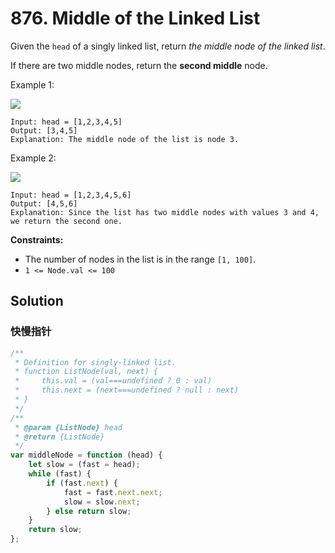 # 876. Middle of the Linked List

Given the `head` of a singly linked list, return _the middle node of the linked list_.

If there are two middle nodes, return the **second middle** node.

Example 1:

![](https://assets.leetcode.com/uploads/2021/07/23/lc-midlist1.jpg)

```
Input: head = [1,2,3,4,5]
Output: [3,4,5]
Explanation: The middle node of the list is node 3.
```

Example 2:

![](https://assets.leetcode.com/uploads/2021/07/23/lc-midlist2.jpg)

```
Input: head = [1,2,3,4,5,6]
Output: [4,5,6]
Explanation: Since the list has two middle nodes with values 3 and 4, we return the second one.
```

**Constraints:**

-   The number of nodes in the list is in the range `[1, 100]`.
-   `1 <= Node.val <= 100`

## Solution

### 快慢指针

```js
/**
 * Definition for singly-linked list.
 * function ListNode(val, next) {
 *     this.val = (val===undefined ? 0 : val)
 *     this.next = (next===undefined ? null : next)
 * }
 */
/**
 * @param {ListNode} head
 * @return {ListNode}
 */
var middleNode = function (head) {
    let slow = (fast = head);
    while (fast) {
        if (fast.next) {
            fast = fast.next.next;
            slow = slow.next;
        } else return slow;
    }
    return slow;
};
```
